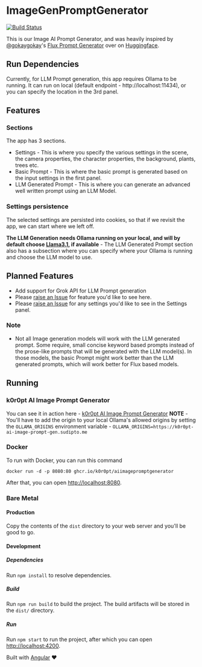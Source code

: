 # ImageGenPromptGenerator

[![Build Status](https://github.com/k0r0pt/aiImagePromptGenerator/actions/workflows/build.yml/badge.svg?branch=main)](https://github.com/k0r0pt/aiImagePromptGenerator/actions/workflows/build.yml)

This is our Image AI Prompt Generator, and was heavily inspired by [@gokaygokay](https://huggingface.co/gokaygokay)'s [Flux Prompt Generator](https://huggingface.co/spaces/gokaygokay/FLUX-Prompt-Generator) over on [Huggingface](https://huggingface.co).

## Run Dependencies

Currently, for LLM Prompt generation, this app requires Ollama to be running. It can run on local (default endpoint - http://localhost:11434), or you can specify the location in the 3rd panel.

## Features

### Sections

The app has 3 sections.

* Settings - This is where you specify the various settings in the scene, the camera properties, the character properties, the background, plants, trees etc.
* Basic Prompt - This is where the basic prompt is generated based on the input settings in the first panel.
* LLM Generated Prompt - This is where you can generate an advanced well written prompt using an LLM Model.

### Settings persistence

The selected settings are persisted into cookies, so that if we revisit the app, we can start where we left off.

**The LLM Generation needs Ollama running on your local, and will by default choose [Llama3.1](https://ollama.com/library/llama3.1), if available** - The LLM Generated Prompt section also has a subsection where you can specify where your Ollama is running and choose the LLM model to use.

## Planned Features

* Add support for Grok API for LLM Prompt generation
* Please [raise an Issue](./issues/new) for feature you'd like to see here.
* Please [raise an Issue](./issues/new) for any settings you'd like to see in the Settings panel.

### Note

* Not all Image generation models will work with the LLM generated prompt. Some require, small concise keyword based prompts instead of the prose-like prompts that will be generated with the LLM model(s). In those models, the basic Prompt might work better than the LLM generated prompts, which will work better for Flux based models.

## Running

### k0r0pt AI Image Prompt Generator

You can see it in action here - [k0r0pt AI Image Prompt Generator](https://k0r0pt-ai-image-prompt-gen.sudipto.me)
**NOTE** - You'll have to add the origin to your local Ollama's allowed origins by setting the `OLLAMA_ORIGINS` environment variable - `OLLAMA_ORIGINS=https://k0r0pt-ai-image-prompt-gen.sudipto.me`

### Docker

To run with Docker, you can run this command

```shell
docker run -d -p 8080:80 ghcr.io/k0r0pt/aiimagepromptgenerator
```

After that, you can open [http://localhost:8080](http://localhost:8080).


### Bare Metal

#### Production

Copy the contents of the `dist` directory to your web server and you'll be good to go.

#### Development

##### Dependencies

Run `npm install` to resolve dependencies.

##### Build

Run `npm run build` to build the project. The build artifacts will be stored in the `dist/` directory.

##### Run

Run `npm start` to run the project, after which you can open [http://localhost:4200](http://localhost:4200).



Built with [Angular](https://angular.dev/) :heart:
